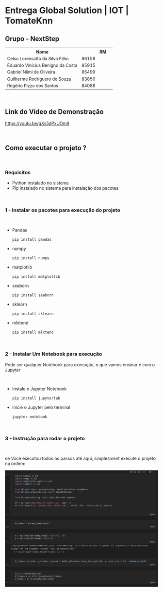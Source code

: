 # Entrega Global Solution | IOT | TomateKnn

## <b>Grupo - NextStep</b>
<table>
    <tr>
        <th>Nome<th>
        <th>RM<th>
    </tr>
    <tr>
        <td>Celso Lorensatto da Silva Filho</td>
        <td>86158</td>
    </tr>
    <tr>
        <td>Eduardo Vinícius Benigno da Costa</td>
        <td>85915</td>
    </tr>
    <tr>
        <td>Gabriel Niimi de Oliveira</td>
        <td>85499</td>
    </tr>
    <tr>
        <td>Guilherme Rodriguero de Souza</td>
        <td>83850</td>
    </tr>
    <tr>
        <td>Rogério Pizzo dos Santos</td>
        <td>84088</td>
    </tr>
</table>

<br/>

## <b>Link do Vídeo de Demonstração</b>

https://youtu.be/gXs5dPxUOm8


<br/>

## <b>Como executar o projeto ?</b>

<br/>

### Requisitos

* Python instalado no sistema
* Pip instalado no sistema para instalação dos pacotes

<br/>

### 1 - Instalar os pacotes para execução do projeto

<br/>

- Pandas
  ~~~Shell
  pip install pandas
  ~~~

- numpy
  ~~~Shell
  pip install numpy
  ~~~

- matplotlib
  ~~~Shell
  pip install matplotlib
  ~~~

- seaborn
  ~~~Shell
  pip install seaborn
  ~~~

- sklearn
  ~~~Shell
  pip install sklearn
  ~~~

- mlxtend
  ~~~Shell
  pip install mlxtend
  ~~~

<br/>

### 2 - Instalar Um Notebook para execução
<p>Pode ser qualquer Notebook para execução, o que vamos ensinar é com o Jupyter</p>

<br/>

- Instale o Jupyter Notebook
  ~~~Shell
  pip install jupyterlab
  ~~~

- Inicie o Jupyter pelo terminal
  ~~~Shell
  jupyter notebook
  ~~~


<br/>

### 3 - Instrução para rodar o projeto

<br/>

se Você executou todos os passos até aqui, simplesment execute o projeto na ordem:

![Demonstração](./img/01.png)



